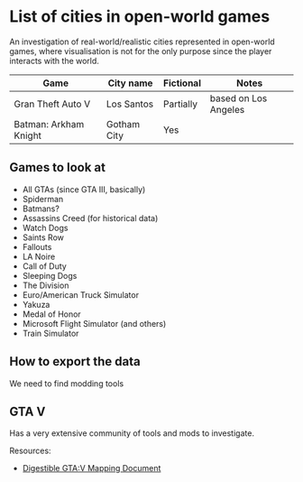 # List of cities in open-world games

An investigation of real-world/realistic cities represented in open-world games, where visualisation is not for the only purpose since the player interacts with the world.

| Game | City name | Fictional | Notes|
| ---- | --------- | --------- | ---- |
| Gran Theft Auto V | Los Santos | Partially | based on Los Angeles |
| Batman: Arkham Knight | Gotham City | Yes | |

## Games to look at

- All GTAs (since GTA III, basically)
- Spiderman
- Batmans?
- Assassins Creed (for historical data)
- Watch Dogs
- Saints Row
- Fallouts
- LA Noire
- Call of Duty
- Sleeping Dogs
- The Division
- Euro/American Truck Simulator
- Yakuza
- Medal of Honor
- Microsoft Flight Simulator (and others)
- Train Simulator

## How to export the data

We need to find modding tools

## GTA V

Has a very extensive community of tools and mods to investigate.

Resources:
- [Digestible GTA:V Mapping Document](https://docs.google.com/document/d/1wBFLnQzksT9B1dobl1anDbc4L-CRLQyBF4Z7cY3X_SM/edit#heading=h.vzlyshd587wh)
